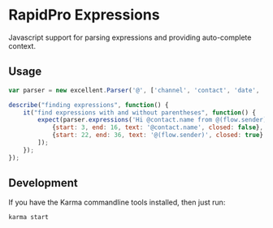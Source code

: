RapidPro Expressions
====================

Javascript support for parsing expressions and providing auto-complete context.

Usage
-----

```javascript
var parser = new excellent.Parser('@', ['channel', 'contact', 'date', 'extra', 'flow', 'step']);

describe("finding expressions", function() {
    it("find expressions with and without parentheses", function() {
        expect(parser.expressions('Hi @contact.name from @(flow.sender)')).toEqual([
            {start: 3, end: 16, text: '@contact.name', closed: false}, 
            {start: 22, end: 36, text: '@(flow.sender)', closed: true}
        ]);
    });
});
```

Development
-----------

If you have the Karma commandline tools installed, then just run:

```
karma start
```
   